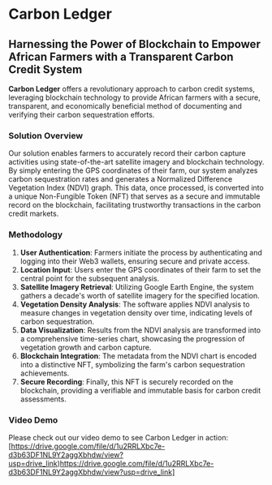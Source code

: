 # Carbon Ledger

## Harnessing the Power of Blockchain to Empower African Farmers with a Transparent Carbon Credit System

**Carbon Ledger** offers a revolutionary approach to carbon credit systems, leveraging blockchain technology to provide African farmers with a secure, transparent, and economically beneficial method of documenting and verifying their carbon sequestration efforts.

### Solution Overview

Our solution enables farmers to accurately record their carbon capture activities using state-of-the-art satellite imagery and blockchain technology. By simply entering the GPS coordinates of their farm, our system analyzes carbon sequestration rates and generates a Normalized Difference Vegetation Index (NDVI) graph. This data, once processed, is converted into a unique Non-Fungible Token (NFT) that serves as a secure and immutable record on the blockchain, facilitating trustworthy transactions in the carbon credit markets.

### Methodology

1. **User Authentication**: Farmers initiate the process by authenticating and logging into their Web3 wallets, ensuring secure and private access.
2. **Location Input**: Users enter the GPS coordinates of their farm to set the central point for the subsequent analysis.
3. **Satellite Imagery Retrieval**: Utilizing Google Earth Engine, the system gathers a decade's worth of satellite imagery for the specified location.
4. **Vegetation Density Analysis**: The software applies NDVI analysis to measure changes in vegetation density over time, indicating levels of carbon sequestration.
5. **Data Visualization**: Results from the NDVI analysis are transformed into a comprehensive time-series chart, showcasing the progression of vegetation growth and carbon capture.
6. **Blockchain Integration**: The metadata from the NDVI chart is encoded into a distinctive NFT, symbolizing the farm's carbon sequestration achievements.
7. **Secure Recording**: Finally, this NFT is securely recorded on the blockchain, providing a verifiable and immutable basis for carbon credit assessments.

### Video Demo

Please check out our video demo to see Carbon Ledger in action: [https://drive.google.com/file/d/1u2RRLXbc7e-d3b63DF1NL9Y2aggXbhdw/view?usp=drive_link)https://drive.google.com/file/d/1u2RRLXbc7e-d3b63DF1NL9Y2aggXbhdw/view?usp=drive_link]
